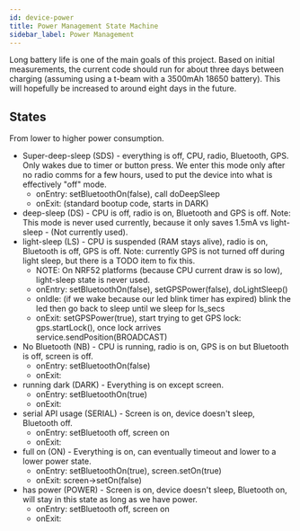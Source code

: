 ```yaml
---
id: device-power
title: Power Management State Machine
sidebar_label: Power Management
---
```


Long battery life is one of the main goals of this project. Based on initial measurements, the current code should run for about three days between charging (assuming using a t-beam with a 3500mAh 18650 battery). This will hopefully be increased to around eight days in the future.

## States

From lower to higher power consumption.

- Super-deep-sleep (SDS) - everything is off, CPU, radio, Bluetooth, GPS. Only wakes due to timer or button press. We enter this mode only after no radio comms for a few hours, used to put the device into what is effectively "off" mode.
  * onEntry: setBluetoothOn(false), call doDeepSleep
  * onExit: (standard bootup code, starts in DARK)
- deep-sleep (DS) - CPU is off, radio is on, Bluetooth and GPS is off. Note: This mode is never used currently, because it only saves 1.5mA vs light-sleep - (Not currently used).
- light-sleep (LS) - CPU is suspended (RAM stays alive), radio is on, Bluetooth is off, GPS is off. Note: currently GPS is not turned off during light sleep, but there is a TODO item to fix this.
  * NOTE: On NRF52 platforms (because CPU current draw is so low), light-sleep state is never used.  
  * onEntry: setBluetoothOn(false), setGPSPower(false), doLightSleep()
  * onIdle: (if we wake because our led blink timer has expired) blink the led then go back to sleep until we sleep for ls_secs
  * onExit: setGPSPower(true), start trying to get GPS lock: gps.startLock(), once lock arrives service.sendPosition(BROADCAST)
- No Bluetooth (NB) - CPU is running, radio is on, GPS is on but Bluetooth is off, screen is off.
  * onEntry: setBluetoothOn(false)
  * onExit:
- running dark (DARK) - Everything is on except screen.
  * onEntry: setBluetoothOn(true)
  * onExit:
- serial API usage (SERIAL) - Screen is on, device doesn't sleep, Bluetooth off.
  * onEntry: setBluetooth off, screen on
  * onExit:
- full on (ON) - Everything is on, can eventually timeout and lower to a lower power state.
  * onEntry: setBluetoothOn(true), screen.setOn(true)
  * onExit: screen->setOn(false)
- has power (POWER) - Screen is on, device doesn't sleep, Bluetooth on, will stay in this state as long as we have power.
  * onEntry: setBluetooth off, screen on
  * onExit: